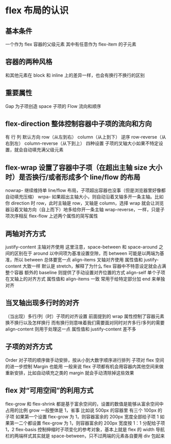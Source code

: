 # flex 布局的认识

## 基本条件

一个作为 flex 容器的父级元素
其中有任意作为 flex-item 的子元素

## 容器的两种风格

和其他元素在 block 和 inline 上的差异一样，也会有换行不换行的区别

## 重要属性

Gap 为子项创造 space
子项的 Flow 流向和顺序

## flex-direction 整体控制容器中子项的流向和方向

有
行 列
默认方向 row（从左到右） column（从上到下）
逆序 row-reverse（从右到左） column-reverse（从下到上）
四种设置
子项的叉轴大小如果不特定设置，就会自动填充满父级元素

## flex-wrap 设置了容器中子项（在超出主轴 size 大小时）是否换行/或者形成多个 line/flow 的布局

nowrap- 继续维持单 line/flow 布局，子项超出容器也没事（但是浏览器里好像都自动填充压缩）
wrpa- 如果超出主轴大小，则自动沿着叉轴多开一条主轴。比如你 direction 时 row，此时主轴是 row，叉轴是 column，选择 wrap 就会让浏览器沿着叉轴方向（自上而下）地多给你开一条主轴
wrap-reverse，一样，只是子项次序相反
flex-flow 上述两个属性的简写属性

## 两轴对齐方式

justify-content 主轴对齐使用
这里注意，space-between 和 space-around 之间的区别在于 around 以中间项为基准设置空隙，而 between 可能是以两端为基准，所以 between 总体要宽一点
align-items 叉轴对齐使用
属性值和 justify-content 大致一样
默认是 stretch，解释了为什么 flex 容器中不特意设定就会占满整个容器
额外的 baseline 则提供了手动设置对齐位置的方式
align-self 单个子项在叉轴上的对齐方式
属性值和 align-items 一致
常用于给特定部分加 end 来单独对齐

## 当叉轴出现多行时的对齐

（当出现）多行/列（时）子项的对齐设置
前面提到的 wrap 属性控制了容器元素换不换行以及怎样换行
而有换行则意味着我们需要面对同时对齐多行/多列的需要
align-content 则用于处理这一点
属性值和 justify-content 差不多

## 子项的对齐方式

Order 对子项的顺序做手动安排，按从小到大数字顺序进行排列
子项对 flex 空间的进一步控制
Margin 也能用
一般来说 flex 子项都有机会用容器内其他空间来做重新安排，比如自动填充之类的
margin 就会手动清除掉这些效果

## flex 对“可用空间”的利用方式

flex-grow 和 flex-shrink 都是基于富余空间的，设置的数值是能够从富余空间中占用的比例
grow 一般整体是 1，省事
比如说 500px 的容器里 有三个 100px 的子项
如果第一个设置 flex-grow 为 1，则容器富余的 200px 宽度全部给子项 1
如果第一二个都设置 flex-grow 为 1，则容器富余的 200px 宽度按 1：1 分配给子项 1，2
flex-basis 控制伸缩时子项变化的参考对象，基本上就是 flex 的 width
导航栏的两端样式其实就是 space-between，只不过两端的元素各自要用 div 包起来
